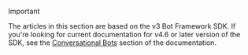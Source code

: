 > [!Important]
> The articles in this section are based on the v3 Bot Framework SDK. If you're looking for current documentation for v4.6 or later version of the SDK, see the [Conversational Bots](~/bots/what-are-bots.md) section of the documentation.
